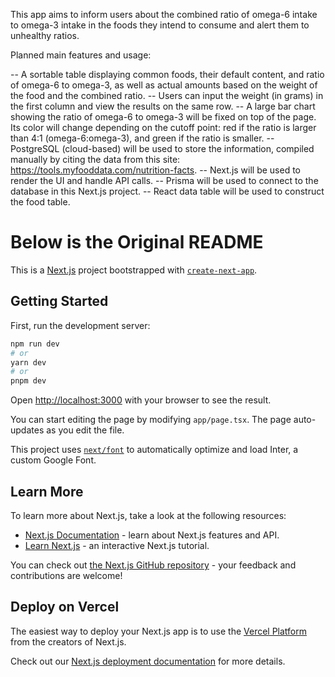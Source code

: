This app aims to inform users about the combined ratio of omega-6 intake to omega-3 intake in the foods they intend to consume and alert them to unhealthy ratios.

Planned main features and usage:

-- A sortable table displaying common foods, their default content, and ratio of omega-6 to omega-3, as well as actual amounts based on the weight of the food and the combined ratio.
-- Users can input the weight (in grams) in the first column and view the results on the same row.
-- A large bar chart showing the ratio of omega-6 to omega-3 will be fixed on top of the page. Its color will change depending on the cutoff point: red if the ratio is larger than 4:1 (omega-6:omega-3), and green if the ratio is smaller.
-- PostgreSQL (cloud-based) will be used to store the information, compiled manually by citing the data from this site: https://tools.myfooddata.com/nutrition-facts.
-- Next.js will be used to render the UI and handle API calls.
-- Prisma will be used to connect to the database in this Next.js project.
-- React data table will be used to construct the food table.

# Below is the Original README

This is a [Next.js](https://nextjs.org/) project bootstrapped with [`create-next-app`](https://github.com/vercel/next.js/tree/canary/packages/create-next-app).

## Getting Started

First, run the development server:

```bash
npm run dev
# or
yarn dev
# or
pnpm dev
```

Open [http://localhost:3000](http://localhost:3000) with your browser to see the result.

You can start editing the page by modifying `app/page.tsx`. The page auto-updates as you edit the file.

This project uses [`next/font`](https://nextjs.org/docs/basic-features/font-optimization) to automatically optimize and load Inter, a custom Google Font.

## Learn More

To learn more about Next.js, take a look at the following resources:

- [Next.js Documentation](https://nextjs.org/docs) - learn about Next.js features and API.
- [Learn Next.js](https://nextjs.org/learn) - an interactive Next.js tutorial.

You can check out [the Next.js GitHub repository](https://github.com/vercel/next.js/) - your feedback and contributions are welcome!

## Deploy on Vercel

The easiest way to deploy your Next.js app is to use the [Vercel Platform](https://vercel.com/new?utm_medium=default-template&filter=next.js&utm_source=create-next-app&utm_campaign=create-next-app-readme) from the creators of Next.js.

Check out our [Next.js deployment documentation](https://nextjs.org/docs/deployment) for more details.

